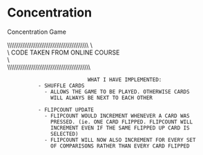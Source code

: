 # Concentration
Concentration Game

\\\\\\\\\\\\\\\\\\\\\\\\\\\\\\\\\\\\\\\\\\\\\\\\\\\\\\\\\\\\\\\\\\\\\\\\\\\\\\\\\\\\\\
\                                                                                     \
\                          CODE TAKEN FROM ONLINE COURSE                              \
\                                                                                     \
\\\\\\\\\\\\\\\\\\\\\\\\\\\\\\\\\\\\\\\\\\\\\\\\\\\\\\\\\\\\\\\\\\\\\\\\\\\\\\\\\\\\\\\

                              WHAT I HAVE IMPLEMENTED:
              - SHUFFLE CARDS
                - ALLOWS THE GAME TO BE PLAYED. OTHERWISE CARDS 
                  WILL ALWAYS BE NEXT TO EACH OTHER
                  
              - FLIPCOUNT UPDATE
                - FLIPCOUNT WOULD INCREMENT WHENEVER A CARD WAS
                  PRESSED. (ie. ONE CARD FLIPPED. FLIPCOUNT WILL
                  INCREMENT EVEN IF THE SAME FLIPPED UP CARD IS
                  SELECTED)
                - FLIPCOUNT WILL NOW ALSO INCREMENT FOR EVERY SET
                  OF COMPARISONS RATHER THAN EVERY CARD FLIPPED
                 
